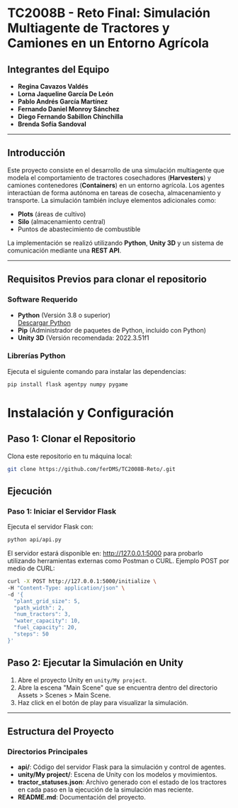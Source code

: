 # TC2008B - Reto Final: Simulación Multiagente de Tractores y Camiones en un Entorno Agrícola

## Integrantes del Equipo
- **Regina Cavazos Valdés**
- **Lorna Jaqueline García De León**
- **Pablo Andrés García Martínez**
- **Fernando Daniel Monroy Sánchez**
- **Diego Fernando Sabillon Chinchilla**
- **Brenda Sofía Sandoval**

---

## Introducción

Este proyecto consiste en el desarrollo de una simulación multiagente que modela el comportamiento de tractores cosechadores (**Harvesters**) y camiones contenedores (**Containers**) en un entorno agrícola. Los agentes interactúan de forma autónoma en tareas de cosecha, almacenamiento y transporte. La simulación también incluye elementos adicionales como:

- **Plots** (áreas de cultivo)
- **Silo** (almacenamiento central)
- Puntos de abastecimiento de combustible

La implementación se realizó utilizando **Python**, **Unity 3D** y un sistema de comunicación mediante una **REST API**.

---

## Requisitos Previos para clonar el repositorio

### Software Requerido
- **Python** (Versión 3.8 o superior)  
  [Descargar Python](https://www.python.org/downloads/)
- **Pip** (Administrador de paquetes de Python, incluido con Python)
- **Unity 3D** (Versión recomendada: 2022.3.51f1

### Librerías Python
Ejecuta el siguiente comando para instalar las dependencias:
```bash
pip install flask agentpy numpy pygame
```
# Instalación y Configuración

## Paso 1: Clonar el Repositorio
Clona este repositorio en tu máquina local:
```bash
git clone https://github.com/ferDMS/TC2008B-Reto/.git
```

## Ejecución

### Paso 1: Iniciar el Servidor Flask

Ejecuta el servidor Flask con:
```bash
python api/api.py
```

El servidor estará disponible en: http://127.0.0.1:5000 para probarlo utilizando herramientas externas como Postman o CURL.
Ejemplo POST por medio de CURL:

```bash
curl -X POST http://127.0.0.1:5000/initialize \
-H "Content-Type: application/json" \
-d '{
  "plant_grid_size": 5,
  "path_width": 2,
  "num_tractors": 3,
  "water_capacity": 10,
  "fuel_capacity": 20,
  "steps": 50
}'
```

## Paso 2: Ejecutar la Simulación en Unity

1. Abre el proyecto Unity en `unity/My project`.
2. Abre la escena "Main Scene" que se encuentra dentro del directorio Assets > Scenes > Main Scene.
3. Haz click en el botón de play para visualizar la simulación.

---

## Estructura del Proyecto

### Directorios Principales
- **api/**: Código del servidor Flask para la simulación y control de agentes.
- **unity/My project/**: Escena de Unity con los modelos y movimientos.
- **tractor_statuses.json**: Archivo generado con el estado de los tractores en cada paso en la ejecución de la simulación mas reciente.
- **README.md**: Documentación del proyecto.




